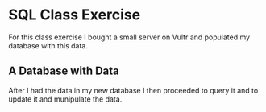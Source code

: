 # SQL Class Exercise
For this class exercise I bought a small server on Vultr and populated my database with this data.
## A Database with Data
After I had the data in my new database I then proceeded to query it and to update it and munipulate the data.
